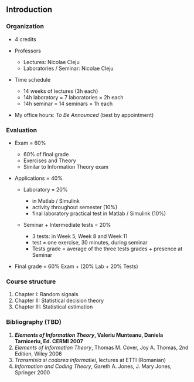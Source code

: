 ## Introduction

### Organization

- 4 credits
- Professors
    - Lectures: Nicolae Cleju
    - Laboratories / Seminar: Nicolae Cleju

- Time schedule
    - 14 weeks of lectures (3h each)
    - 14h laboratory = 7 laboratories $\times$ 2h each
    - 14h seminar = 14 seminars $\times$ 1h each

- My office hours: *To Be Announced* (best by appointment)


### Evaluation

- Exam = 60%
    - 60% of final grade
    - Exercises and Theory
    - Similar to Information Theory exam
    
- Applications = 40%
    - Laboratory = 20%
        - in Matlab / Simulink
        - activity throughout semester (10%)
        - final laboratory practical test in Matlab / Simulink (10%)

    - Seminar + Intermediate tests = 20%
        - 3 tests: in Week 5, Week 8 and Week 11
        - test = one exercise, 30 minutes, during seminar
        - Tests grade = average of the three tests grades + presence at Seminar

- Final grade = 60% Exam + (20% Lab + 20% Tests)


### Course structure
1. Chapter I:   Random signals
2. Chapter II:  Statistical decision theory
3. Chapter III: Statistical estimation

### Bibliography (TBD)

1. ***Elements of Information Theory*, Valeriu Munteanu, Daniela Tarniceriu, Ed. CERMI 2007**
1. *Elements of Information Theory*, Thomas M. Cover, Joy A. Thomas, 2nd Edition, Wiley 2006
1. *Transmisia si codarea informatiei*, lectures at ETTI (Romanian)
1. *Information and Coding Theory*, Gareth A. Jones, J. Mary Jones, Springer 2000

